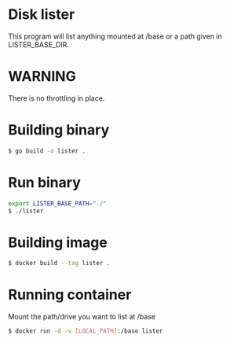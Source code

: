 # Disk lister
This program will list anything mounted at /base or a path given in LISTER_BASE_DIR. 

# WARNING
There is no throttling in place.

# Building binary
```bash
$ go build -o lister .
```

# Run binary
```bash
export LISTER_BASE_PATH="./"
$ ./lister
```

# Building image
```bash
$ docker build --tag lister .
```

# Running container
Mount the path/drive you want to list at /base
```bash
$ docker run -d -v [LOCAL_PATH]:/base lister
```
